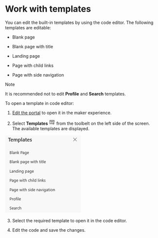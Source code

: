 # Work with templates

You can edit the built-in templates by using the code editor. The following templates are editable:

-   Blank page

-   Blank page with title

-   Landing page

-   Page with child links

-   Page with side navigation

> [!NOTE]
> It is recommended not to edit **Profile** and **Search** templates.

To open a template in code editor:

1.  [Edit the portal](manage-existing-portals.md#edit) to open it in the maker experience.  

2.  Select **Templates** ![templates icon](media/templates-icon.png "Templates icon") from the toolbelt on the left side of the screen. The available templates are displayed.  

 ![templates pane](media/templates-pane.png "Templates pane")  

3.  Select the required template to open it in the code editor.

4.  Edit the code and save the changes.

